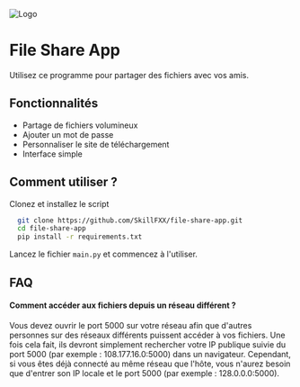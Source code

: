 
![Logo](https://i.ibb.co/3vFT42G/image.png)


# File Share App

Utilisez ce programme pour partager des fichiers avec vos amis.




## Fonctionnalités

- Partage de fichiers volumineux
- Ajouter un mot de passe
- Personnaliser le site de téléchargement
- Interface simple


## Comment utiliser ?
Clonez et installez le script

```bash
  git clone https://github.com/SkillFXX/file-share-app.git
  cd file-share-app
  pip install -r requirements.txt
```

Lancez le fichier `main.py` et commencez à l'utiliser.


## FAQ

#### Comment accéder aux fichiers depuis un réseau différent ?
Vous devez ouvrir le port 5000 sur votre réseau afin que d'autres personnes sur des réseaux différents puissent accéder à vos fichiers. Une fois cela fait, ils devront simplement rechercher votre IP publique suivie du port 5000 (par exemple : 108.177.16.0:5000) dans un navigateur. Cependant, si vous êtes déjà connecté au même réseau que l'hôte, vous n'aurez besoin que d'entrer son IP locale et le port 5000 (par exemple : 128.0.0.0:5000).

